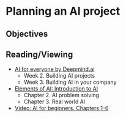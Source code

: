 # Planning an AI project

## Objectives

## Reading/Viewing
- [AI for everyone by Deepmind.ai](https://www.coursera.org/learn/ai-for-everyone/)
  - Week 2. Building AI projects
  - Week 3. Building AI in your company
- [Elements of AI: Introduction to AI](https://course.elementsofai.com/)
  - Chapter 2. AI problem solving
  - Chapter 3. Real world AI
- [Video: AI for beginners. Chapters 1-6](https://www.youtube.com/watch?v=JMUxmLyrhSk)  